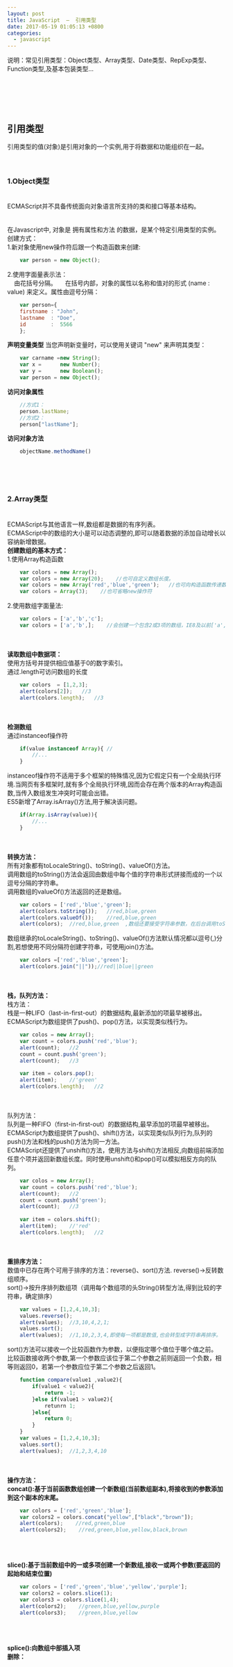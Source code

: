 ```yaml
---
layout: post
title: JavaScript  —  引用类型
date: 2017-05-19 01:05:13 +0800
categories:
  - javascript
---
```


说明：常见引用类型：Object类型、Array类型、Date类型、RepExp类型、Function类型,及基本包装类型...


<br/><br/><br/><br/>
##   引用类型
引用类型的值(对象)是引用对象的一个实例,用于将数据和功能组织在一起。<br/><br/><br/>
### 1.Object类型 <br/><br/>
ECMAScript并不具备传统面向对象语言所支持的类和接口等基本结构。<br/>
<br/><br/>
在Javascript中, 对象是  拥有属性和方法  的数据，是某个特定引用类型的实例。<br/>
创建方式：<br/>
1.新对象使用new操作符后跟一个构造函数来创建:<br/>
```javascript
	var person = new Object();
```

2.使用字面量表示法：<br/>
&nbsp;&nbsp;&nbsp;&nbsp;由花括号分隔。
&nbsp;&nbsp;&nbsp;&nbsp;在括号内部，对象的属性以名称和值对的形式 (name : value) 来定义。属性由逗号分隔：
```javascript
	var person={
	firstname : "John",
	lastname  : "Doe",
	id        :  5566
	};
```




**声明变量类型**
当您声明新变量时，可以使用关键词 "new" 来声明其类型：

```javascript
	var carname =new String();
	var x =      new Number();
	var y =      new Boolean();
	var person = new Object();
```


**访问对象属性**

```javascript
	//方式1：
	person.lastName;
	//方式2：
	person["lastName"];
```

**访问对象方法**

```javascript
	objectName.methodName()
```

<br/><br/><br/>
### 2.Array类型 <br/><br/>
ECMAScript与其他语言一样,数组都是数据的有序列表。<br/>
ECMAScript中的数组的大小是可以动态调整的,即可以随着数据的添加自动增长以容纳新增数据。<br/>
**创建数组的基本方式：**<br/>
1.使用Array构造函数<br/>
```javascript
	var colors = new Array();
	var colors = new Array(20);    //也可自定义数组长度。
	var colors = new Array('red','blue','green');	//也可向构造函数传递数组应包含的项
	var colors = Array(3);    //也可省略new操作符
```
2.使用数组字面量法:<br/>
```javascript
	var colors = ['a','b','c'];
	var colors = ['a','b',];	//会创建一个包含2或3项的数组，IE8及以前['a','b',undefined,其他['a','b'];
```
<br/><br/>
**读取数组中数据项：**<br/>
使用方括号并提供相应值基于0的数字索引。<br/>
通过.length可访问数组的长度<br/>
```javascript
	var colors  = [1,2,3];
	alert(colors[2]);	//3
	alert(colors.length);	//3
```
<br/><br/>
**检测数组**<br/>
通过instanceof操作符<br/>
```javascript
	if(value instanceof Array){	//
		//...
	}
```
instanceof操作符不适用于多个框架的特殊情况,因为它假定只有一个全局执行环境.当网页有多框架时,就有多个全局执行环境,因而会存在两个版本的Array构造函数,当传入数组发生冲突时可能会出错。<br/>
ES5新增了Array.isArray()方法,用于解决该问题。<br/>
```javascript
	if(Array.isArray(value)){
		//...
	}
```

<br/><br/>
**转换方法：**<br/>
所有对象都有toLocaleString()、toString()、valueOf()方法。<br/>
调用数组的toString()方法会返回由数组中每个值的字符串形式拼接而成的一个以逗号分隔的字符串。<br/>
调用数组的valueOf()方法返回的还是数组。<br/>
```javascript
	var colors = ['red','blue','green'];
	alert(colors.toString());	//red,blue,green
	alert(colors.valueOf());	//red,blue,green
	alert(colors);	//red,blue,green  ,数组还要接受字符串参数，在后台调用toString()方法.
```
数组继承的toLocaleString()、toString()、valueOf()方法默认情况都以逗号(,)分割,若想使用不同分隔符创建字符串，可使用join()方法。<br/>
```javascript
	var colors =['red','blue','green'];
	alert(colors.join("||"));//red||blue||green
```

<br/><br/>
**栈，队列方法：**<br/>
栈方法：<br/>
栈是一种LIFO（last-in-first-out）的数据结构,最新添加的项最早被移出。<br/>
ECMAScript为数组提供了push()、pop()方法，以实现类似栈行为。<br/>
```javascript
	var colos = new Array();
	var count = colors.push('red','blue');
	alert(count);	//2
	count = count.push('green');
	alert(count);	//3
	
	var item = colors.pop();
	alert(item);	//'green'
	alert(colors.length);	//2
```
<br/><br/>
队列方法：<br/>
队列是一种FIFO（first-in-first-out）的数据结构,最早添加的项最早被移出。<br/>
ECMAScript为数组提供了push()、shift()方法，以实现类似队列行为,队列的push()方法和栈的push()方法为同一方法。<br/>
ECMAScript还提供了unshift()方法，使用方法与shift()方法相反,向数组前端添加任意个项并返回新数组长度。同时使用unshift()和pop()可以模拟相反方向的队列。<br/>
```javascript
	var colos = new Array();
	var count = colors.push('red','blue');
	alert(count);	//2
	count = count.push('green');
	alert(count);	//3
	
	var item = colors.shift();
	alert(item);	//'red'
	alert(colors.length);	//2
```

<br/><br/>
**重排序方法：**<br/>
数值中已存在两个可用于排序的方法：reverse()、sort()方法.
reverse()->反转数组顺序。<br/>
sort()->按升序排列数组项（调用每个数组项的头String()转型方法,得到比较的字符串，确定排序）
```javascript
	var values = [1,2,4,10,3];
	values.reverse();
	alert(values);	//3,10,4,2,1;
	values.sort();
	alert(values);	//1,10,2,3,4,即使每一项都是数值,也会转型成字符串再排序。
```
sort()方法可以接收一个比较函数作为参数，以便指定哪个值位于哪个值之前。<br/>
比较函数接收两个参数,第一个参数应该位于第二个参数之前则返回一个负数，相等则返回0，若第一个参数应位于第二个参数之后返回1。<br/>

```javascript
	function compare(value1 ,value2){
		if(value1 < value2){
			return -1;
		}else if(value1 > value2){
			retunrn 1;
		}else{
			return 0;
		}
	}
	var values = [1,2,4,10,3];
	values.sort();
	alert(values);	//1,2,3,4,10
```
<br/><br/>
**操作方法：**<br/>
**concat():基于当前函数数组创建一个新数组(当前数组副本),将接收到的参数添加到这个副本的末尾。<br/>**
```javascript
	var colors = ['red','green','blue'];
	var colors2 = colors.concat("yellow",["black","brown"]);
	alert(colors);    //red,green,blue
	alert(colors2);    //red,green,blue,yellow,black,brown
```
<br/><br/>

**slice():基于当前数组中的一或多项创建一个新数组,接收一或两个参数(要返回的起始和结束位置)<br/>**
```javascript
	var colors = ['red','green','blue','yellow','purple'];
	var colors2 = colors.slice(1);
	var colors3 = colors.slice(1,4);
	alert(colors2);    //green,blue,yellow,purple
	alert(colors3);	   //green,blue,yellow
```
<br/><br/>

**splice():向数组中部插入项<br/>**
**删除：**<br/>
<br/><br/><br/><br/><br/><br/>

##   Javascript函数
<br/><br/>
**JavaScript 函数语法**


```javascript
	//无参
	function functionname()
	{
		//执行代码
	}
	//带参
	function myFunction(var1,var2)
	{
		//代码
	}
	//带有返回值
	function myFunction()
	{
		var x=5;
		return x;
	}

```
**声明方式：**<br/>

```javascript
	//1.普通的函数声明
	function box(num1,num2){
		return num1+num2;
	}
	//2.使用变量初始化函数
	var box = function(num1,num2){
		return num1+num2;
	}
	//3.使用Function构造函数,不推荐，导致解析两次代码
	var box=new Function('num1','num2','return num1+num2');
```

**函数内部属性：**<br/>
1.arguments：一个类数组对象，包含着传入函数的所有参数。arguments[0]是第一个元素,length属性是传递参数.<br/>
ECMAScript函数不介意传递的参数个数，数据类型。正是因为可以通过函数内部arguments对象访问这个参数数组.<br/>
因而ECMAScript函数也不能像传统意义上那样实现重载，不过它可以模仿重载，对传入函数的类型和数量可作出不同反应。<br/>

```javascript
	function doAdd(){
		if(argumens.)
	}
```
2.callee：一个指针，指向拥有这个arguments对象的函数。

```javascript

	function box(num){
		if(num<=1){
			return 1;
		}else {
			return num*box(num-1);
		}
	}

	//上述递归函数内部会调用自身，如果函数名不该变则没有问题，若函数名改变，内部的自身调用则需要逐一改变，解决该问题：
	function box(num){
		if(num<=1){
			return 1;
		}else {
			return num*argumens.callee(num-1);//使用callee调用自身
		}
	}
```

**函数的属性和方法：**<br/>
length：函数希望接收的命名参数的个数<br/>
prototype：另行介绍<br/>
prototype属性下的两个方法：通过冒充改变作用域<br/>
apply()<br/>
call()<br/>

```javascript
	function box (num1,num2) {
		return num1+num2;
	}
	function sayBox1(num1,num2){
		return box.apply(this,[num1,num2]);//this为作用域，这里即window,[]表示box需要的参数
		//或  return box.apply(this,arguments);
	}

	function sayBox2(num1,num2){
		return box.call(this,num1,num2);//call与apply仅传参不同
	}
	alert(sayBox1(10,10));//20
	alert(sayBox2(10,10));//20

```



**JavaScript 变量的生存期**<br/>
JavaScript 变量的生命期从它们被声明的时间开始。
局部变量会在函数运行以后被删除。
全局变量会在页面关闭后被删除

**向未声明的 JavaScript 变量分配值**
把值赋给尚未声明的变量，该变量将被自动作为全局变量声明。

```javascript
// 此处可调用 carName 变量

	function myFunction() {
		carName = "Volvo";

		// 此处可调用 carName 变量

	}
```
<br/><br/><br/><br/><br/><br/>
## Javascript字符串
<br/><br/>
**字符串长度**

可以使用内置属性 length 来计算字符串的长度：

```javascript
	var txt = "ABCDEFG";
	alert(txt.length); //7
```
**特殊字符**
字符串卸载单引号或双引号中，但以下实例

```javascript
	var str = "We are the so-called "Vikings" from the north."
```
无法解析，解决方法：

```javascript
	//方式1：反斜杠(\)转义
	 var str = "We are the so-called \"Vikings\" from the north."
	//方式2：改成" '' "  或 '  "" '
	var str = "We are the so-called 'Vikings' from the north."

```


**字符串可以是对象**

```javascript
	var x = "John"; //typeof->String          
	var y = new String("John");// typeof->Object 
	alert(x === y) // 结果为true
	alert(x === y) // 结果为 false，因为 x 是字符串，y 是对象
```

**补充说明： ===  为绝对相等，数据类型与值都必须相等**



**字符串属性和方法**


**字符串属性:**
<br/>

|属性		                |				描述        |
|    ------:                |            :-------:      | 
|constructor	          	&nbsp;&nbsp;&nbsp;|	返回创建字符串属性的函数|
|length			           &nbsp;&nbsp;&nbsp;	|返回字符串的长度           |
|prototype		          	&nbsp;&nbsp;&nbsp;|允许您向对象添加属性和方法 |

<br/>
**常见字符串方法：**（更多参见：JavaScript String 对象。）


|方法					|		描述|
|    ------: |    :-------:    | 
| charAt()				| 返回指定索引位置的字符| 
| charCodeAt()			| 返回指定索引位置字符的 Unicode 值| 
| concat()				| 连接两个或多个字符串，返回连接后的字符串| 
| fromCharCode()		| 	将 Unicode 转换为字符串| 
| indexOf()				| 返回字符串中检索指定字符第一次出现的位置| 
| lastIndexOf()			| 返回字符串中检索指定字符最后一次出现的位置| 
| localeCompare()		| 	用本地特定的顺序来比较两个字符串| 
| match()				| 	找到一个或多个正则表达式的匹配| 
| replace()				| 替换与正则表达式匹配的子串| 
| search()				| 检索与正则表达式相匹配的值| 
| slice()				| 	提取字符串的片断，并在新的字符串中返回被提取的部分| 
| split()				| 	把字符串分割为子字符串数组| 
| substr()				| 从起始索引号提取字符串中指定数目的字符	| 
| substring()			| 	提取字符串中两个指定的索引号之间的字符| 
| toLocaleLowerCase()	| 	根据主机的语言环境把字符串转换为小写，只有几种语言（如土耳其语）具有地方特有的大小写映射| 
| toLocaleUpperCase()	| 	根据主机的语言环境把字符串转换为大写，只有几种语言（如土耳其语）具有地方特有的大小写映射| 
| toLowerCase()			| 把字符串转换为小写| 
| toString()			| 	返回字符串对象值| 
| toUpperCase()			| 把字符串转换为大写| 
| trim()				| 	移除字符串首尾空白| 
| valueOf()				| 返回某个字符串对象的原始值| 

<br/><br/><br/><br/><br/><br/>

##  Javascript类型转换
<br/><br/>
 5 种不同的数据类型：<br/>
string    number  boolean  object  function<br/>
3 种对象类型：<br/>
Object  Date  Array<br/>
2 个不包含任何值的数据类型：<br/>
null  undefined<br/>



```javascript
	typeof "John"                 // 返回 string 
	typeof 3.14                   // 返回 number
	typeof NaN                    // 返回 number
	typeof false                  // 返回 boolean
	typeof [1,2,3,4]              // 返回 object
	typeof {name:'John', age:34}  // 返回 object
	typeof new Date()             // 返回 object
	typeof function () {}         // 返回 function
	typeof myCar                  // 返回 undefined (如果 myCar 没有声明)
	typeof null                   // 返回 object

	/*

	NaN 的数据类型是 number
	数组(Array)的数据类型是 object
	日期(Date)的数据类型为 object
	null 的数据类型是 object
	未定义变量的数据类型为undefined

	*/
```
**自动转换类型**<br/>
当 JavaScript 尝试操作一个 "错误" 的数据类型时，会自动转换为 "正确" 的数据类型。

```javascript
	5 + null    // 返回 5 ,  null 转换为 0
	"5" + null  // 返回"5null"   null 转换为 "null"
	"5" + 1     // 返回 "51" , 1 转换为 "1"  
	"5" - 1     // 返回 4 ,  "5" 转换为 5
```
当你尝试输出一个对象或一个变量时 JavaScript 会自动调用变量的 toString() 方法：

```
document.getElementById("demo").innerHTML = myVar;

// if myVar = {name:"Fjohn"}  // toString 转换为 "[object Object]"
// if myVar = [1,2,3,4]       // toString 转换为 "1,2,3,4"
// if myVar = new Date()      // toString 转换为 "Fri Jul 18 2014 09:08:55 GMT+0200"
```

**数字转换为字符串**


```javascript
//方式1  全局方法String()：可用于任何类型的数字，字母 ，变量，表达式
String(x)       
String(123)     
String(100 + 23) 


//方式2  Number的toString()
x.toString()
(123).toString()
(100 + 23).toString()
```

**将布尔值转换为字符串**

```javascript
//方式1：全局方法String()
String(false)        // 返回 "false"
String(true)         // 返回 "true"
//方式2：Boolean的toString()
false.toString()     // 返回 "false"
true.toString()      // 返回 "true"
```

**将日期转换为字符串**

```javascript
//方式1：全局方法String()
String(Date())    // 返回 Thu Jul 17 2014 15:38:19 GMT+0200 (W. Europe Daylight Time)

//方式2：Date 方法 toString()
Date().toString()   // 返回 Thu Jul 17 2014 15:38:19 GMT+0200 (W. Europe Daylight Time)
```



**将字符串转换为数字**

```javascript
//方式1 ：全局方法 Number() 
Number("3.14")    // 返回 3.14

//方式2 ：parseFloat()	解析一个字符串，并返回一个浮点数。
alert(typeof parseFloat("123.00"));//number
//parseInt()	解析一个字符串，并返回一个整数。
alert(typeof parseInt("123"));//number

//方式3：Operator + 可用于将变量转换为数字：
var y = "5";      //y为字符串
var x = + y;      //x为数字
```


**将布尔值转换为数字**

```javascript
//全局方法Number()
Number(false)     // 返回 0
```

**将日期转换为数字**

```javascript
//方式1：全局方法Number()
Number(new Date()) // 返回 1404568027739

//方式2：日期方法 getTime() 
new Date().getTime()// 返回 1404568027739
```
<br/><br/><br/><br/><br/><br/>
